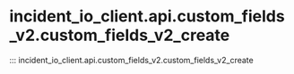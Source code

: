 # incident_io_client.api.custom_fields_v2.custom_fields_v2_create

::: incident_io_client.api.custom_fields_v2.custom_fields_v2_create